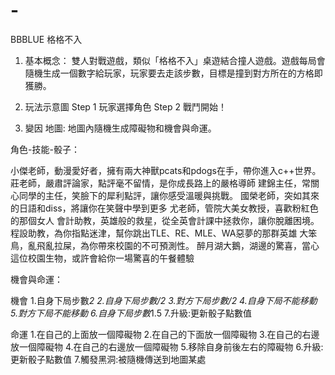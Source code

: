 # -
BBBLUE 格格不入
1. 基本概念：
雙人對戰遊戲，類似「格格不入」桌遊結合撞人遊戲。遊戲每局會隨機生成一個數字給玩家，玩家要去走該步數，目標是撞到對方所在的方格即獲勝。

2. 玩法示意圖
Step 1 玩家選擇角色
Step 2 戰鬥開始！

3. 變因
地圖:
地圖內隨機生成障礙物和機會與命運。

角色-技能-骰子：

小傑老師，動漫愛好者，擁有兩大神獸pcats和pdogs在手，帶你進入c++世界。
莊老師，嚴肅評論家，點評毫不留情，是你成長路上的嚴格導師
建錦主任，常關心同學的主任，笑臉下的犀利點評，讓你感受溫暖與挑戰。
國榮老師，突如其來的日語和diss，將讓你在笑聲中學到更多
尤老師，管院大美女教授，喜歡粉紅色的那個女人
會計助教，英雄般的救星，從全英會計課中拯救你，讓你脫離困境。
程設助教，為你指點迷津，幫你跳出TLE、RE、MLE、WA惡夢的那群英雄
大笨鳥，亂飛亂拉屎，為你帶來校園的不可預測性。
醉月湖大鵝，湖邊的驚喜，當心這位校園生物，或許會給你一場驚喜的午餐體驗



機會與命運：

機會
1.自身下局步數*2
2.自身下局步數/2
3.對方下局步數/2
4.自身下局不能移動
5.對方下局不能移動
6.自身下局步數*1.5
7.升級:更新骰子點數值

命運
1.在自己的上面放一個障礙物
2.在自己的下面放一個障礙物
3.在自己的右邊放一個障礙物
4.在自己的右邊放一個障礙物
5.移除自身前後左右的障礙物
6.升級:更新骰子點數值
7.觸發黑洞:被隨機傳送到地圖某處
